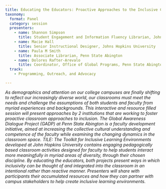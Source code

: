 ```yaml
---
title: Educating the Educators: Proactive Approaches to the Inclusive Classroom Library
taxonomy:
  format: Panel
  category: session
  presenters:
    - name: Shannon Simpson
	  title: Student Engagement and Information Fluency Librarian, Johns Hopkins University 
	- name: Macie Hall
	  title: Senior Instructional Designer, Johns Hopkins University
	- name: Paula M Smith
	  title: Associate Librarian, Penn State Abington 
    - name: Dolores Rafter-Arevalo
	  title: Coordinator, Office of Global Programs, Penn State Abington
  track: 
    - Programming, Outreach, and Advocacy

---
```

_As demographics and attention on our college campuses are finally shifting to reflect our increasingly diverse world, our classrooms must meet the needs and challenge the assumptions of both students and faculty from myriad experiences and backgrounds. This interactive and resource filled session will present approaches by 2 institutions that are working to foster proactive classroom approaches to inclusion. The Global Awareness Dialogue Project (GADP) at Penn State Abington is a faculty development initiative, aimed at increasing the collective cultural understanding and competence of the faculty while examining the changing dynamics in the classroom space. TILE: The Toolkit for Inclusive Learning Environments developed at John Hopkins University contains engaging pedagogically based classroom activities designed for faculty to help students interact more meaningfully in myriad areas of diversity, through their chosen discipline. By educating the educators, both projects present ways in which inclusivity can be thought of and integrated into the classroom in an intentional rather than reactive manner. Presenters will share with participants their accumulated resources and how they can partner with campus stakeholders to help create inclusive learning environments._